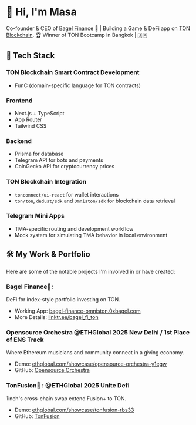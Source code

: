 # 👋 Hi, I'm Masa
Co-founder & CEO of [Bagel Finance](https://bagel-finance-omniston.0xbagel.com/) 🥯 | Building a Game & DeFi app on [TON Blockchain](https://ton.org).  🏆 Winner of TON Bootcamp in Bangkok | 🇯🇵

## 🚀 Tech Stack  
### TON Blockchain Smart Contract Development
- FunC (domain-specific language for TON contracts)

### Frontend
- Next.js + TypeScript
- App Router
- Tailwind CSS

### Backend
- Prisma for database
- Telegram API for bots and payments
- CoinGecko API for cryptocurrency prices

### TON Blockchain Integration
- `tonconnect/ui-react` for wallet interactions
- `ton/ton`, `dedust/sdk` and `Omniston/sdk` for blockchain data retrieval

### Telegram Mini Apps
- TMA-specific routing and development workflow
- Mock system for simulating TMA behavior in local environment

## 🛠️ My Work & Portfolio
Here are some of the notable projects I'm involved in or have created:
### **Bagel Finance🥯**: 
DeFi for index-style portfolio investing on TON.
- Working App: [bagel-finance-omniston.0xbagel.com](https://bagel-finance-omniston.0xbagel.com/)
- More Details: [linktr.ee/bagel_fi_ton](https://linktr.ee/bagel_fi_ton)

### **Opensource Orchestra** @ETHGlobal 2025 New Delhi / 1st Place of ENS Track
Where Ethereum musicians and community connect in a giving economy. 
- Demo: [ethglobal.com/showcase/opensource-orchestra-y1egw](https://ethglobal.com/showcase/opensource-orchestra-y1egw)
- GitHub: [Opensource Orchestra](https://github.com/grmkris/opensource-orchestra)

### **TonFusion💎** : @ETHGlobal 2025 Unite Defi
1inch's cross-chain swap extend Fusion+ to TON.
- Demo: [ethglobal.com/showcase/tonfusion-rbs33](https://ethglobal.com/showcase/tonfusion-rbs33)
- GitHub: [TonFusion](https://github.com/Tanguyvans/TonFusion/tree/main/)
